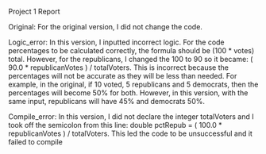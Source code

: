 Project 1 Report

Original:
 For the original version, I did not change the code.

Logic_error: 
In this version, I inputted incorrect logic. For the code percentages to be calculated correctly, the formula should be (100 * votes) total. However, for the republicans, I changed the 100 to 90 so it became: ( 90.0 * republicanVotes ) / totalVoters. This is incorrect because the percentages will not be accurate as they will be less than needed. For example, in the original, if 10 voted, 5 republicans and 5 democrats, then the percentages will become 50% for both. However, in this version, with the same input, republicans will have 45% and democrats 50%.

Compile_error: 
 In this version, I did not declare the integer totalVoters and I took off the semicolon from this line: double pctRepub = ( 100.0 * republicanVotes ) / totalVoters.
This led the code to be unsuccessful and it failed to compile
